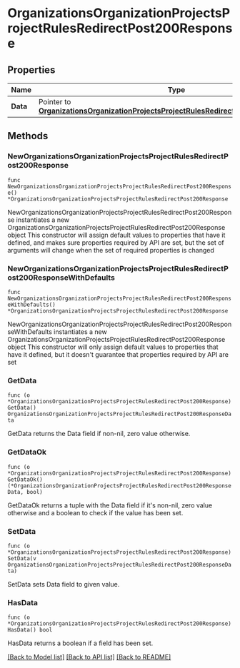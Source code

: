 # OrganizationsOrganizationProjectsProjectRulesRedirectPost200Response

## Properties

Name | Type | Description | Notes
------------ | ------------- | ------------- | -------------
**Data** | Pointer to [**OrganizationsOrganizationProjectsProjectRulesRedirectPost200ResponseData**](OrganizationsOrganizationProjectsProjectRulesRedirectPost200ResponseData.md) |  | [optional] 

## Methods

### NewOrganizationsOrganizationProjectsProjectRulesRedirectPost200Response

`func NewOrganizationsOrganizationProjectsProjectRulesRedirectPost200Response() *OrganizationsOrganizationProjectsProjectRulesRedirectPost200Response`

NewOrganizationsOrganizationProjectsProjectRulesRedirectPost200Response instantiates a new OrganizationsOrganizationProjectsProjectRulesRedirectPost200Response object
This constructor will assign default values to properties that have it defined,
and makes sure properties required by API are set, but the set of arguments
will change when the set of required properties is changed

### NewOrganizationsOrganizationProjectsProjectRulesRedirectPost200ResponseWithDefaults

`func NewOrganizationsOrganizationProjectsProjectRulesRedirectPost200ResponseWithDefaults() *OrganizationsOrganizationProjectsProjectRulesRedirectPost200Response`

NewOrganizationsOrganizationProjectsProjectRulesRedirectPost200ResponseWithDefaults instantiates a new OrganizationsOrganizationProjectsProjectRulesRedirectPost200Response object
This constructor will only assign default values to properties that have it defined,
but it doesn't guarantee that properties required by API are set

### GetData

`func (o *OrganizationsOrganizationProjectsProjectRulesRedirectPost200Response) GetData() OrganizationsOrganizationProjectsProjectRulesRedirectPost200ResponseData`

GetData returns the Data field if non-nil, zero value otherwise.

### GetDataOk

`func (o *OrganizationsOrganizationProjectsProjectRulesRedirectPost200Response) GetDataOk() (*OrganizationsOrganizationProjectsProjectRulesRedirectPost200ResponseData, bool)`

GetDataOk returns a tuple with the Data field if it's non-nil, zero value otherwise
and a boolean to check if the value has been set.

### SetData

`func (o *OrganizationsOrganizationProjectsProjectRulesRedirectPost200Response) SetData(v OrganizationsOrganizationProjectsProjectRulesRedirectPost200ResponseData)`

SetData sets Data field to given value.

### HasData

`func (o *OrganizationsOrganizationProjectsProjectRulesRedirectPost200Response) HasData() bool`

HasData returns a boolean if a field has been set.


[[Back to Model list]](../README.md#documentation-for-models) [[Back to API list]](../README.md#documentation-for-api-endpoints) [[Back to README]](../README.md)


